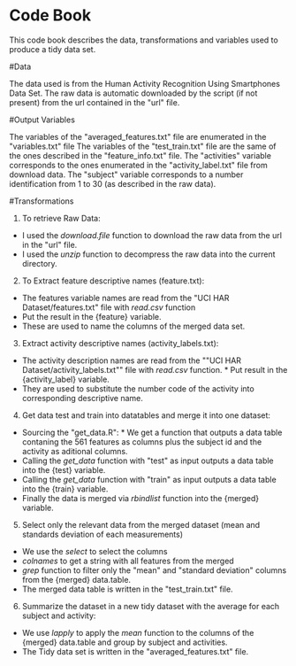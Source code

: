 Code Book
=========
This code book describes the data, transformations and variables used to produce a tidy data set.

#Data

The data used is from the Human Activity Recognition Using Smartphones Data Set. The raw data is automatic downloaded by the script  (if not present) from the url contained in the "url" file.

#Output Variables

The variables of the  "averaged\_features.txt" file are enumerated in the "variables.txt" file
The variables of the  "test\_train.txt" file are the same of the ones described in the "feature\_info.txt" file.
The "activities"  variable corresponds to the ones enumerated in the "activity_label.txt" file from download data.
The "subject" variable corresponds to a number identification from 1 to 30 (as described in the raw data).

#Transformations

1. To retrieve Raw Data:
  * I used the *download.file* function to download the raw data from the url in the "url" file.
  * I used the *unzip* function to decompress the raw data into the current directory.
2. To Extract feature descriptive names (feature.txt):
  * The features variable names are read from the "UCI HAR Dataset/features.txt" file with *read.csv* function 
  * Put the result in the {feature} variable. 
  * These are used to name the columns of the merged data set.
3. Extract activity descriptive names (activity\_labels.txt):
  * The activity description names are read from the ""UCI HAR Dataset/activity\_labels.txt"" file with *read.csv* function.      * Put result in the {activity\_label} variable. 
  * They are used to substitute the number code of the activity into corresponding descriptive name.
4. Get data test and train into datatables and merge it into one dataset:
  * Sourcing the "get_data.R":
        * We get a function that outputs a data table contaning the 561 features as columns plus the subject id and the activity as aditional columns.
  * Calling the *get_data* function with "test" as input outputs a data table into the {test} variable.
  * Calling the *get_data* function with "train" as input outputs a data table into the {train} variable.
  * Finally the data is merged via *rbindlist* function into the {merged} variable.
5. Select only the relevant data from the merged dataset (mean and standards deviation of each measurements)
  * We use the *select* to select the columns
  * *colnames* to get a string with all features from the merged 
  * *grep* function to filter only the "mean" and "standard deviation" columns from the {merged} data.table.
  * The merged data table is written in the "test_train.txt" file.
6. Summarize the dataset in a new tidy dataset with the average for each subject and activity:
  * We use *lapply* to apply the *mean* function to the columns of the {merged} data.table and group by subject and activities.
  * The Tidy data set is written in the "averaged_features.txt" file.